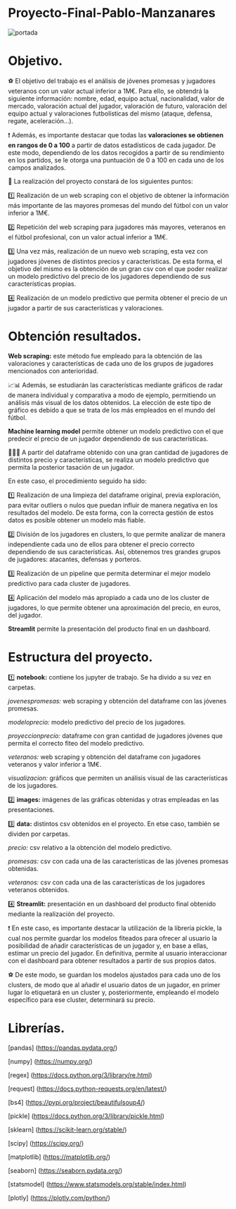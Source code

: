 # Proyecto-Final-Pablo-Manzanares

![portada](https://as01.epimg.net/futbol/imagenes/2020/05/14/reportajes/1589479848_423331_1589716740_noticiareportajes_grande.jpg)



# Objetivo.

⚽ El objetivo del trabajo es el análisis de jóvenes promesas y jugadores veteranos con un valor actual inferior a 1M€. Para ello, se obtendrá la siguiente información: nombre, edad, equipo actual, nacionalidad, valor de mercado, valoración actual del jugador, valoración de futuro, valoración del equipo actual y valoraciones futbolísticas del mismo (ataque, defensa, regate, aceleración...).

❗ Además, es importante destacar que todas las **valoraciones se obtienen en rangos de 0 a 100** a partir de datos estadísticos de cada jugador. De este modo, dependiendo de los datos recogidos a partir de su rendimiento en los partidos, se le otorga una puntuación de 0 a 100 en cada uno de los campos analizados.


🥅 La realización del proyecto constará de los siguientes puntos:

1️⃣ Realización de un web scraping con el objetivo de obtener la información más importante de las mayores promesas del mundo del fútbol con un valor inferior a 1M€.

2️⃣ Repetición del web scraping para jugadores más mayores, veteranos en el fútbol profesional, con un valor actual inferior a 1M€.

3️⃣ Una vez más, realización de un nuevo web scraping, esta vez con jugadores jóvenes de distintos precios y características. De esta forma, el objetivo del mismo es la obtención de un gran csv con el que poder realizar un modelo predictivo del precio de los jugadores dependiendo de sus características propias.

4️⃣ Realización de un modelo predictivo que permita obtener el precio de un jugador a partir de sus características y valoraciones.




# Obtención resultados.

**Web scraping:** este método fue empleado para la obtención de las valoraciones y características de cada uno de los grupos de jugadores mencionados con anterioridad.

📈📊 Además, se estudiarán las características mediante gráficos de radar de manera individual y comparativa a modo de ejemplo, permitiendo un análisis más visual de los datos obtenidos. La elección de este tipo de gráfico es debido a que se trata de los más empleados en el mundo del fútbol.


**Machine learning model** permite obtener un modelo predictivo con el que predecir el precio de un jugador dependiendo de sus características.

🥅🏃‍♂️ A partir del dataframe obtenido con una gran cantidad de jugadores de distintos precio y características, se realiza un modelo predictivo que permita la posterior tasación de un jugador.

En este caso, el procedimiento seguido ha sido:

1️⃣ Realización de una limpieza del dataframe original, previa exploración, para evitar outliers o nulos que puedan influir de manera negativa en los resultados del modelo. De esta forma, con la correcta gestión de estos datos es posible obtener un modelo más fiable.

2️⃣ División de los jugadores en clusters, lo que permite analizar de manera independiente cada uno de ellos para obtener el precio correcto dependiendo de sus características. Así, obtenemos tres grandes grupos de jugadores: atacantes, defensas y porteros. 

3️⃣ Realización de un pipeline que permita determinar el mejor modelo predictivo para cada cluster de jugadores.

4️⃣ Aplicación del modelo más apropiado a cada uno de los cluster de jugadores, lo que permite obtener una aproximación del precio, en euros, del jugador.


**Streamlit** permite la presentación del producto final en un dashboard.




# Estructura del proyecto.

1️⃣ **notebook:** contiene los jupyter de trabajo. Se ha divido a su vez en carpetas.

*jovenespromesas:* web scraping y obtención del dataframe con las jóvenes promesas.

*modeloprecio:* modelo predictivo del precio de los jugadores.

*proyeccionprecio:* dataframe con gran cantidad de jugadores jóvenes que permita el correcto fiteo del modelo predictivo.
    
*veteranos:* web scraping y obtención del dataframe con jugadores veteranos y valor inferior a 1M€. 

*visualizacion:* gráficos que permiten un análisis visual de las características de los jugadores.

2️⃣ **images:** imágenes de las gráficas obtenidas y otras empleadas en las presentaciones.

3️⃣ **data:** distintos csv obtenidos en el proyecto. En etse caso, también se dividen por carpetas.

*precio:* csv relativo a la obtención del modelo predictivo.

*promesas:* csv con cada una de las características de las jóvenes promesas obtenidas.

*veteranos:* csv con cada una de las características de los jugadores veteranos obtenidos.

4️⃣ **Streamlit:** presentación en un dashboard del producto final obtenido mediante la realización del proyecto.

❗ En este caso, es importante destacar la utilización de la librería pickle, la cual nos permite guardar los modelos fiteados para ofrecer al usuario la posibilidad de añadir características de un jugador y, en base a ellas, estimar un precio del jugador. En definitiva, permite al usuario interaccionar con el dashboard para obtener resultados a partir de sus propios datos.

⚽ De este modo, se guardan los modelos ajustados para cada uno de los clusters, de modo que al añadir el usuario datos de un jugador, en primer lugar lo etiquetará en un cluster y, posteriormente, empleando el modelo específico para ese cluster, determinará su precio.



# Librerías.

[pandas] (https://pandas.pydata.org/)

[numpy] (https://numpy.org/)

[regex] (https://docs.python.org/3/library/re.html)

[request] (https://docs.python-requests.org/en/latest/)

[bs4] (https://pypi.org/project/beautifulsoup4/)

[pickle] (https://docs.python.org/3/library/pickle.html)

[sklearn] (https://scikit-learn.org/stable/)

[scipy] (https://scipy.org/)

[matplotlib] (https://matplotlib.org/)

[seaborn] (https://seaborn.pydata.org/)

[statsmodel] (https://www.statsmodels.org/stable/index.html)

[plotly] (https://plotly.com/python/)




